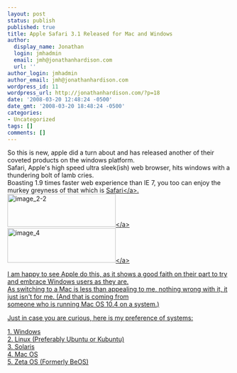 ```yaml
---
layout: post
status: publish
published: true
title: Apple Safari 3.1 Released for Mac and Windows
author:
  display_name: Jonathan
  login: jmhadmin
  email: jmh@jonathanhardison.com
  url: ''
author_login: jmhadmin
author_email: jmh@jonathanhardison.com
wordpress_id: 11
wordpress_url: http://jonathanhardison.com/?p=18
date: '2008-03-20 12:48:24 -0500'
date_gmt: '2008-03-20 18:48:24 -0500'
categories:
- Uncategorized
tags: []
comments: []
---
```

<p>So this is new, apple did a turn about and has released another of their coveted products on the windows platform.<br />
Safari, Apple's high speed ultra sleek(ish) web browser, hits windows with a thundering bolt of lamb cries.<br />
Boasting 1.9 times faster web experience than IE 7, you too can enjoy the murkey greyness of that which is <a href="http:&#47;&#47;www.apple.com&#47;safari&#47;">Safari<&#47;a>.<br />
<a href="http:&#47;&#47;jonathanhardison.com&#47;wp-content&#47;uploads&#47;2008&#47;09&#47;image-2-2.png"><img style="border-right: 0px; border-top: 0px; border-left: 0px; border-bottom: 0px" src="http:&#47;&#47;jonathanhardison.com&#47;wp-content&#47;uploads&#47;2008&#47;09&#47;image-2-2-thumb.png" border="0" alt="image_2-2" width="244" height="74" &#47;><&#47;a> <a href="http:&#47;&#47;jonathanhardison.com&#47;wp-content&#47;uploads&#47;2008&#47;09&#47;image-4.png"><img style="border-right: 0px; border-top: 0px; border-left: 0px; border-bottom: 0px" src="http:&#47;&#47;jonathanhardison.com&#47;wp-content&#47;uploads&#47;2008&#47;09&#47;image-4-thumb.png" border="0" alt="image_4" width="244" height="78" &#47;><&#47;a></p>
<p>I am happy to see Apple do this, as it shows a good faith on their part to try and embrace Windows users as they are.<br />
As switching to a Mac is less than appealing to me, nothing wrong with it, it just isn't for me. (And that is coming from<br />
someone who is running Mac OS 10.4 on a system.)</p>
<p>Just in case you are curious, here is my preference of systems:</p>
<p>1. Windows<br />
2. Linux (Preferably Ubuntu or Kubuntu)<br />
3. Solaris<br />
4. Mac OS<br />
5. Zeta OS (Formerly BeOS)</p>
